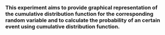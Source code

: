 ### This experiment aims to provide graphical representation of the cumulative distribution function for the corresponding random variable and to calculate the probability of an certain event using cumulative distribution function.
